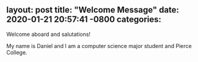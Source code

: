layout: post
title:  "Welcome Message"
date:   2020-01-21 20:57:41 -0800
categories: 
---
Welcome aboard and salutations!

My name is Daniel and I am a computer science major student and Pierce College.